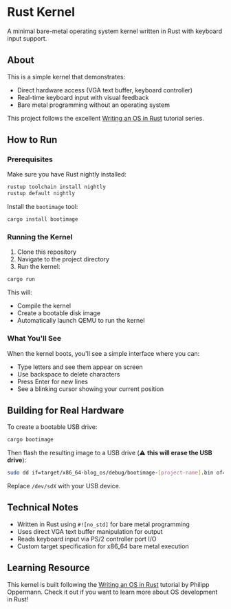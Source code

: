 # Rust Kernel

A minimal bare-metal operating system kernel written in Rust with keyboard input support.

## About

This is a simple kernel that demonstrates:
- Direct hardware access (VGA text buffer, keyboard controller)
- Real-time keyboard input with visual feedback
- Bare metal programming without an operating system

This project follows the excellent [Writing an OS in Rust](https://os.phil-opp.com/) tutorial series.

## How to Run

### Prerequisites

Make sure you have Rust nightly installed:

```bash
rustup toolchain install nightly
rustup default nightly
```

Install the `bootimage` tool:

```bash
cargo install bootimage
```

### Running the Kernel

1. Clone this repository
2. Navigate to the project directory
3. Run the kernel:

```bash
cargo run
```

This will:
- Compile the kernel
- Create a bootable disk image
- Automatically launch QEMU to run the kernel

### What You'll See

When the kernel boots, you'll see a simple interface where you can:
- Type letters and see them appear on screen
- Use backspace to delete characters
- Press Enter for new lines
- See a blinking cursor showing your current position

## Building for Real Hardware

To create a bootable USB drive:

```bash
cargo bootimage
```

Then flash the resulting image to a USB drive (⚠️ **this will erase the USB drive**):

```bash
sudo dd if=target/x86_64-blog_os/debug/bootimage-[project-name].bin of=/dev/sdX
```

Replace `/dev/sdX` with your USB device.

## Technical Notes

- Written in Rust using `#![no_std]` for bare metal programming
- Uses direct VGA text buffer manipulation for output
- Reads keyboard input via PS/2 controller port I/O
- Custom target specification for x86_64 bare metal execution

## Learning Resource

This kernel is built following the [Writing an OS in Rust](https://os.phil-opp.com/) tutorial by Philipp Oppermann. Check it out if you want to learn more about OS development in Rust!

